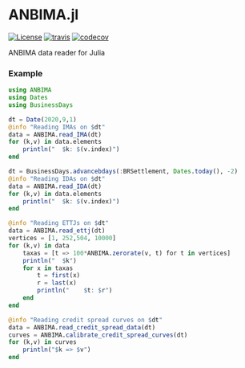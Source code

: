 # ANBIMA.jl

[![License][license-img]](LICENSE)
[![travis][travis-img]][travis-url]
[![codecov][codecov-img]][codecov-url]

[license-img]: http://img.shields.io/badge/license-MIT-brightgreen.svg?style=flat-square
[travis-img]: https://img.shields.io/travis/lucasprocessi/ANBIMA.jl/master.svg?logo=travis&label=Linux&style=flat-square
[travis-url]: https://travis-ci.org/lucasprocessi/ANBIMA.jl
[codecov-img]: https://img.shields.io/codecov/c/github/lucasprocessi/ANBIMA.jl/master.svg?label=codecov&style=flat-square
[codecov-url]: http://codecov.io/github/lucasprocessi/ANBIMA.jl?branch=master

ANBIMA data reader for Julia

### Example

```julia
using ANBIMA
using Dates
using BusinessDays

dt = Date(2020,9,1)
@info "Reading IMAs on $dt"
data = ANBIMA.read_IMA(dt)
for (k,v) in data.elements
    println("  $k: $(v.index)")
end

dt = BusinessDays.advancebdays(:BRSettlement, Dates.today(), -2)
@info "Reading IDAs on $dt"
data = ANBIMA.read_IDA(dt)
for (k,v) in data.elements
    println("  $k: $(v.index)")
end

@info "Reading ETTJs on $dt"
data = ANBIMA.read_ettj(dt)
vertices = [1, 252,504, 10000]
for (k,v) in data
	taxas = [t => 100*ANBIMA.zerorate(v, t) for t in vertices]
	println("  $k")
	for x in taxas
		t = first(x)
		r = last(x)
		println("    $t: $r")
	end
end

@info "Reading credit spread curves on $dt"
data = ANBIMA.read_credit_spread_data(dt)
curves = ANBIMA.calibrate_credit_spread_curves(dt)
for (k,v) in curves
	println("$k => $v")
end

```
